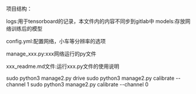 项目结构：

logs:用于tensorboard的记录，本文件内的内容不同步到gitlab中
models:存放网络训练后的模型

config.yml:配置网络，小车等分辨率的选项

manage_xxx.py:xxx网络运行的py文件

xxx_readme.md文件:运行xxx.py文件的使用说明


sudo python3 manage2.py drive
sudo python3 manage2.py calibrate --channel 1
sudo python3 manage2.py calibrate --channel 0


